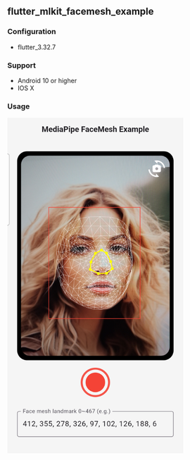 ## flutter_mlkit_facemesh_example

### Configuration
- flutter_3.32.7

### Support
- Android 10 or higher
- IOS X

### Usage

<img src="./readme_img/1.png" alt="app_image" width="400"/>